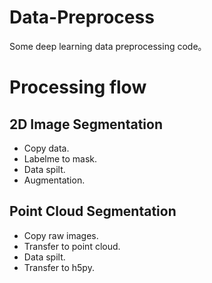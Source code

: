 # Data-Preprocess

Some deep learning data preprocessing code。

# Processing flow

## 2D Image Segmentation

- Copy data.
- Labelme to mask.
- Data spilt.
- Augmentation.

## Point Cloud Segmentation

- Copy raw images.
- Transfer to point cloud.
- Data spilt.
- Transfer to h5py.
